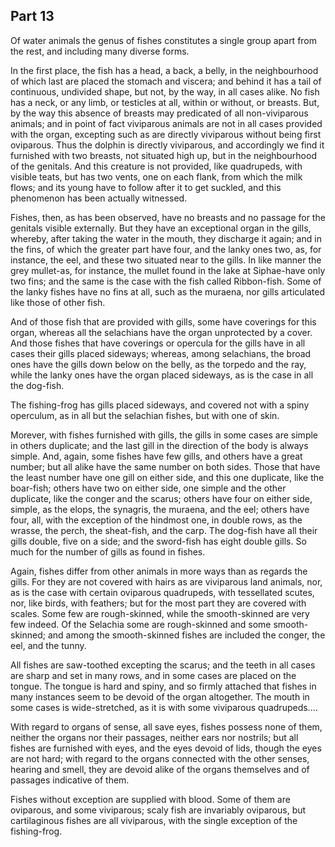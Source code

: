 ## Part 13

Of water animals the genus of fishes constitutes a single group apart from the rest, and including many diverse forms.

In the first place, the fish has a head, a back, a belly, in the neighbourhood of which last are placed the stomach and viscera; and behind it has a tail of continuous, undivided shape, but not, by the way, in all cases alike.
No fish has a neck, or any limb, or testicles at all, within or without, or breasts.
But, by the way this absence of breasts may predicated of all non-viviparous animals; and in point of fact viviparous animals are not in all cases provided with the organ, excepting such as are directly viviparous without being first oviparous.
Thus the dolphin is directly viviparous, and accordingly we find it furnished with two breasts, not situated high up, but in the neighbourhood of the genitals.
And this creature is not provided, like quadrupeds, with visible teats, but has two vents, one on each flank, from which the milk flows; and its young have to follow after it to get suckled, and this phenomenon has been actually witnessed.

Fishes, then, as has been observed, have no breasts and no passage for the genitals visible externally.
But they have an exceptional organ in the gills, whereby, after taking the water in the mouth, they discharge it again; and in the fins, of which the greater part have four, and the lanky ones two, as, for instance, the eel, and these two situated near to the gills.
In like manner the grey mullet-as, for instance, the mullet found in the lake at Siphae-have only two fins; and the same is the case with the fish called Ribbon-fish.
Some of the lanky fishes have no fins at all, such as the muraena, nor gills articulated like those of other fish.

And of those fish that are provided with gills, some have coverings for this organ, whereas all the selachians have the organ unprotected by a cover.
And those fishes that have coverings or opercula for the gills have in all cases their gills placed sideways; whereas, among selachians, the broad ones have the gills down below on the belly, as the torpedo and the ray, while the lanky ones have the organ placed sideways, as is the case in all the dog-fish.

The fishing-frog has gills placed sideways, and covered not with a spiny operculum, as in all but the selachian fishes, but with one of skin.

Morever, with fishes furnished with gills, the gills in some cases are simple in others duplicate; and the last gill in the direction of the body is always simple.
And, again, some fishes have few gills, and others have a great number; but all alike have the same number on both sides.
Those that have the least number have one gill on either side, and this one duplicate, like the boar-fish; others have two on either side, one simple and the other duplicate, like the conger and the scarus; others have four on either side, simple, as the elops, the synagris, the muraena, and the eel; others have four, all, with the exception of the hindmost one, in double rows, as the wrasse, the perch, the sheat-fish, and the carp.
The dog-fish have all their gills double, five on a side; and the sword-fish has eight double gills.
So much for the number of gills as found in fishes.

Again, fishes differ from other animals in more ways than as regards the gills.
For they are not covered with hairs as are viviparous land animals, nor, as is the case with certain oviparous quadrupeds, with tessellated scutes, nor, like birds, with feathers; but for the most part they are covered with scales.
Some few are rough-skinned, while the smooth-skinned are very few indeed.
Of the Selachia some are rough-skinned and some smooth-skinned; and among the smooth-skinned fishes are included the conger, the eel, and the tunny.

All fishes are saw-toothed excepting the scarus; and the teeth in all cases are sharp and set in many rows, and in some cases are placed on the tongue.
The tongue is hard and spiny, and so firmly attached that fishes in many instances seem to be devoid of the organ altogether.
The mouth in some cases is wide-stretched, as it is with some viviparous quadrupeds....

With regard to organs of sense, all save eyes, fishes possess none of them, neither the organs nor their passages, neither ears nor nostrils; but all fishes are furnished with eyes, and the eyes devoid of lids, though the eyes are not hard; with regard to the organs connected with the other senses, hearing and smell, they are devoid alike of the organs themselves and of passages indicative of them.

Fishes without exception are supplied with blood.
Some of them are oviparous, and some viviparous; scaly fish are invariably oviparous, but cartilaginous fishes are all viviparous, with the single exception of the fishing-frog.


